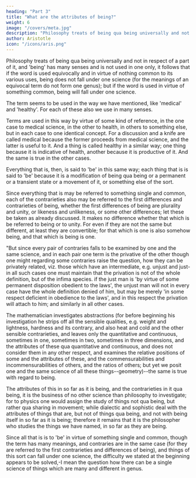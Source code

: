 ```yaml
---
heading: "Part 3"
title: "What are the attributes of being?"
weight: 6
image: "/covers/meta.jpg"
description: "Philosophy treats of being qua being universally and not in respect of a part of it, and 'being' has many senses and is not used in one only"
author: Aristotle
icon: "/icons/aris.png"
---
```





Philosophy treats of being qua being universally and not in respect of a part of it, and 'being' has many senses and is not used in one only, it follows that if the word is used equivocally and in virtue of nothing common to its various uses, being does not fall under one science (for the meanings of an equivocal term do not form one genus); but if the word is used in virtue of something common, being will fall under one science. 

The term seems to be used in the way we have mentioned, like 'medical' and 'healthy'. For each of these also we use in many senses. 

Terms are used in this way by virtue of some kind of reference, in the one case to medical science, in the other to health, in others to something else, but in each case to one identical concept. For a discussion and a knife are called medical because the former proceeds from medical science, and the latter is useful to it. And a thing is called healthy in a similar way; one thing because it is indicative of health, another because it is productive of it. And the same is true in the other cases. 

Everything that is, then, is said to 'be' in this same way; each thing that is is said to 'be' because it is a modification of being qua being or a permanent or a transient state or a movement of it, or something else of the sort. 

Since everything that is may be referred to something single and common, each of the contrarieties also may be referred to the first differences and contrarieties of being, whether the first differences of being are plurality and unity, or likeness and unlikeness, or some other differences; let these be taken as already discussed. It makes no difference whether that which is be referred to being or to unity. For even if they are not the same but different, at least they are convertible; for that which is one is also somehow being, and that which is being is one.

"But since every pair of contraries falls to be examined by one and the same science, and in each pair one term is the privative of the other though one might regarding some contraries raise the question, how they can be privately related, viz. those which have an intermediate, e.g. unjust and just-in all such cases one must maintain that the privation is not of the whole definition, but of the infima species. if the just man is 'by virtue of some permanent disposition obedient to the laws', the unjust man will not in every case have the whole definition denied of him, but may be merely 'in some respect deficient in obedience to the laws', and in this respect the privation will attach to him; and similarly in all other cases.

The mathematician investigates abstractions (for before beginning his investigation he strips off all the sensible qualities, e.g. weight and lightness, hardness and its contrary, and also heat and cold and the other sensible contrarieties, and leaves only the quantitative and continuous, sometimes in one, sometimes in two, sometimes in three dimensions, and the attributes of these qua quantitative and continuous, and does not consider them in any other respect, and examines the relative positions of some and the attributes of these, and the commensurabilities and incommensurabilities of others, and the ratios of others; but yet we posit one and the same science of all these things--geometry)--the same is true with regard to being. 

The attributes of this in so far as it is being, and the contrarieties in it qua being, it is the business of no other science than philosophy to investigate; for to physics one would assign the study of things not qua being, but rather qua sharing in movement; while dialectic and sophistic deal with the attributes of things that are, but not of things qua being, and not with being itself in so far as it is being; therefore it remains that it is the philosopher who studies the things we have named, in so far as they are being. 

Since all that is is to 'be' in virtue of something single and common, though the term has many meanings, and contraries are in the same case (for they are referred to the first contrarieties and differences of being), and things of this sort can fall under one science, the difficulty we stated at the beginning appears to be solved,-I mean the question how there can be a single science of things which are many and different in genus.
